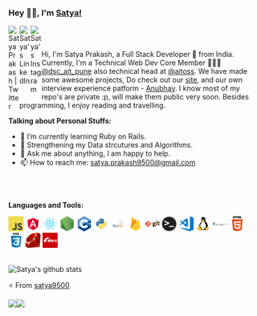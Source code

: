 ### Hey 👋🏽, I'm [Satya!](https://www.linkedin.com/in/satya-prakash-0a982a130/) 

<a href="https://twitter.com/satyaprakash952">
  <img align="left" alt="Satya Prakash | Twitter" width="22px" src="https://cdn.jsdelivr.net/npm/simple-icons@v3/icons/twitter.svg" />
</a>
<a href="https://www.linkedin.com/in/satya-prakash-0a982a130/">
  <img align="left" alt="Satya's LinkedIn" width="22px" src="https://cdn.jsdelivr.net/npm/simple-icons@v3/icons/linkedin.svg" />
</a>
<a href="https://www.instagram.com/hey_satya._/">
  <img align="left" alt="Satya's Instagram" width="22px" src="https://cdn.jsdelivr.net/npm/simple-icons@v3/icons/instagram.svg" />
</a>

<br />
<br />

Hi, I'm Satya Prakash, a Full Stack Developer 🚀 from India. Currently, I'm a Technical Web Dev Core Member 🙍🏽‍♂️ [@dsc_ait_pune](https://github.com/orgs/DSC-AIT-Pune) also technical head at [@aitoss](https://github.com/orgs/aitoss). We have made some awesome projects, Do check out our [site](https://aitoss.club), and our own interview experience patform - [Anubhav](https://anubhav.aitoss.club). I know most of my repo's are private :p, will make them public very soon. Besides programming, I enjoy reading and travelling.

  
**Talking about Personal Stuffs:**

- 🌱 I’m currently learning Ruby on Rails.
- 🤔 Strengthening my Data strcutures and Algorithms.
- 💬 Ask me about anything, I am happy to help.
- 📫 How to reach me: satya.prakash9500@gmail.com

<br />
<br />

**Languages and Tools:**  

<code><img height="30" src="https://raw.githubusercontent.com/github/explore/80688e429a7d4ef2fca1e82350fe8e3517d3494d/topics/javascript/javascript.png"></code>
<code><img height="30" src="https://raw.githubusercontent.com/github/explore/80688e429a7d4ef2fca1e82350fe8e3517d3494d/topics/angular/angular.png"></code>
<code><img height="30" src="https://raw.githubusercontent.com/github/explore/80688e429a7d4ef2fca1e82350fe8e3517d3494d/topics/react/react.png"></code>
<code><img height="30" src="https://raw.githubusercontent.com/github/explore/80688e429a7d4ef2fca1e82350fe8e3517d3494d/topics/nodejs/nodejs.png"></code>
<code><img height="30" src="https://raw.githubusercontent.com/github/explore/80688e429a7d4ef2fca1e82350fe8e3517d3494d/topics/cpp/cpp.png"></code>
<code><img height="30" src="https://raw.githubusercontent.com/github/explore/80688e429a7d4ef2fca1e82350fe8e3517d3494d/topics/python/python.png"></code>
<code><img height="30" src="https://raw.githubusercontent.com/github/explore/80688e429a7d4ef2fca1e82350fe8e3517d3494d/topics/mysql/mysql.png"></code>
<code><img height="30" src="https://raw.githubusercontent.com/github/explore/80688e429a7d4ef2fca1e82350fe8e3517d3494d/topics/firebase/firebase.png"></code>
<code><img height="30" src="https://raw.githubusercontent.com/github/explore/80688e429a7d4ef2fca1e82350fe8e3517d3494d/topics/git/git.png"></code>
<code><img height="30" src="https://raw.githubusercontent.com/github/explore/80688e429a7d4ef2fca1e82350fe8e3517d3494d/topics/terminal/terminal.png"></code>
<code><img height="30" src="https://raw.githubusercontent.com/github/explore/80688e429a7d4ef2fca1e82350fe8e3517d3494d/topics/visual-studio-code/visual-studio-code.png"></code>
<code><img height="30" src="https://raw.githubusercontent.com/github/explore/80688e429a7d4ef2fca1e82350fe8e3517d3494d/topics/linux/linux.png"></code>
<code><img height="30" src="https://raw.githubusercontent.com/github/explore/80688e429a7d4ef2fca1e82350fe8e3517d3494d/topics/mongodb/mongodb.png"></code>
<code><img height="30" src="https://raw.githubusercontent.com/github/explore/80688e429a7d4ef2fca1e82350fe8e3517d3494d/topics/html/html.png"></code>
<code><img height="30" src="https://raw.githubusercontent.com/github/explore/80688e429a7d4ef2fca1e82350fe8e3517d3494d/topics/css/css.png"></code>
<code><img height="30" src="https://raw.githubusercontent.com/github/explore/80688e429a7d4ef2fca1e82350fe8e3517d3494d/topics/ruby/ruby.png"></code>
<code><img height="30" src="https://raw.githubusercontent.com/github/explore/80688e429a7d4ef2fca1e82350fe8e3517d3494d/topics/rails/rails.png"></code>
<br /><br />

![Satya's github stats](https://github-readme-stats.vercel.app/api?username=satya9500&show_icons=true)

⭐️ From [satya9500](https://github.com/satya9500)


<a href="https://github.com/satya9500/leetcode_scrapper">
  <img align="left" src="https://github-readme-stats.vercel.app/api/pin/?username=satya9500&repo=leetcode_scrapper" />
</a>

<a href="https://github.com/satya9500/rePlastik_backend">
  <img align="left" src="https://github-readme-stats.vercel.app/api/pin/?username=satya9500&repo=rePlastik_backend" />
</a>
